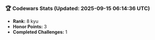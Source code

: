 ### 🏆 Codewars Stats (Updated: 2025-09-15 06:14:36 UTC)

- **Rank:** 8 kyu
- **Honor Points:** 3
- **Completed Challenges:** 1
